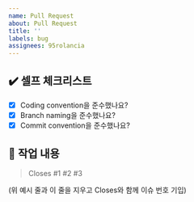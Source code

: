 ```yaml
---
name: Pull Request
about: Pull Request
title: ''
labels: bug
assignees: 95rolancia
---
```


## :heavy_check_mark: 셀프 체크리스트

- [x] Coding convention을 준수했나요?
- [x] Branch naming을 준수했나요?
- [x] Commit convention을 준수했나요?

## :speech_balloon: 작업 내용

> Closes #1 #2 #3

(위 예시 줄과 이 줄을 지우고 Closes와 함께 이슈 번호 기입)
